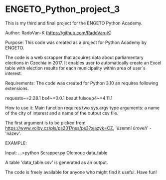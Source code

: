 # ENGETO_Python_project_3
This is my third and final project for the ENGETO Python Academy.

Author:
RadoVan-K (https://github.com/RadoVan-K)

Purpose:
This code was created as a project for Python Academy by ENGETO.

The code is a web scrapper that acquires data about parliamentary elections in Czechia in 2017.
It enables user to automatically create an Excel table with election results for each municipality 
within area of user´s interest.

Requirements:
The code was created for Python 3.10 an requires following extensions.

requests~=2.28.1
bs4~=0.0.1
beautifulsoup4~=4.11.1

How to use it:
Main function requires two sys.argv type arguments: a name of the city of interest and a name of the output csv file.

The first argument is to be picked from https://www.volby.cz/pls/ps2017nss/ps3?xjazyk=CZ, 'územní úroveň' - 'název'.

EXAMPLE:

Input: ...>python Scrapper.py Olomouc data_table

A table 'data_table.csv' is generated as an output.
    

The code is freely available for anyone who might find it useful. Have fun!

    
